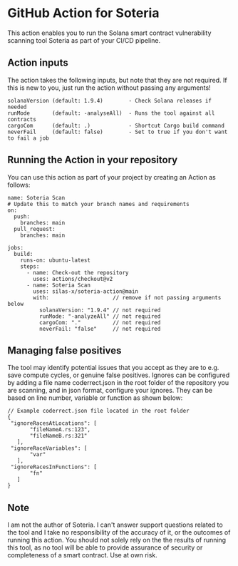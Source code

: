# GitHub Action for Soteria
This action enables you to run the Solana smart contract vulnerability scanning tool Soteria as part of your CI/CD pipeline.

## Action inputs
The action takes the following inputs, but note that they are not required. 
If this is new to you, just run the action without passing any arguments!
```
solanaVersion (default: 1.9.4)        - Check Solana releases if needed
runMode       (default: -analyseAll)  - Runs the tool against all contracts
cargoCom      (default: .)            - Shortcut Cargo build command
neverFail     (default: false)        - Set to true if you don't want to fail a job
```

## Running the Action in your repository
You can use this action as part of your project by creating an Action as follows:
```
name: Soteria Scan
# Update this to match your branch names and requirements
on:
  push:
    branches: main
  pull_request:
    branches: main

jobs:
  build:
    runs-on: ubuntu-latest
    steps:
      - name: Check-out the repository
        uses: actions/checkout@v2
      - name: Soteria Scan
        uses: silas-x/soteria-action@main
        with:                    // remove if not passing arguments below
          solanaVersion: "1.9.4" // not required
          runMode: "-analyzeAll" // not required
          cargoCom: "."          // not required
          neverFail: "false"     // not required
 ```
 
 ## Managing false positives
 The tool may identify potential issues that you accept as they are to e.g. save compute cycles, or genuine false positives.
 Ignores can be configured by adding a file name coderrect.json in the root folder of the repository you are scanning,
 and in json format, configure your ignores. They can be based on line number, variable or function as shown below:
 ```
 // Example coderrect.json file located in the root folder
 {
  "ignoreRacesAtLocations": [
        "fileNameA.rs:123",
        "fileNameB.rs:321"
    ],
  "ignoreRaceVariables": [
        "var"
    ],
  "ignoreRacesInFunctions": [
        "fn"
    ]
 }
 ```

 ## Note 
 I am not the author of Soteria. I can't answer support questions related to the tool and I take no responsibility of the accuracy of it, 
 or the outcomes of running this action. You should not solely rely on the the results of running this tool, as no tool will be able to
 provide assurance of security or completeness of a smart contract. Use at own risk.
